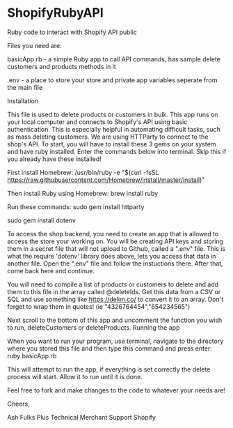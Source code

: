 # ShopifyRubyAPI
Ruby code to interact with Shopify API public

Files you need are:

  basicApp.rb - a simple Ruby app to call API commands, has sample delete customers and products methods in it

  .env - a place to store your store and private app variables seperate from the main file

Installation

This file is used to delete products or customers in bulk.
This app runs on your local computer and connects to Shopify's API using basic authentication.
This is especially helpful in automating difficult tasks, such as mass deleting customers.
We are using HTTParty to connect to the shop's API.
To start, you will have to install these 3 gems on your system and have ruby installed. Enter the commands below into terminal. Skip this if you already have these installed!

First install Homebrew:
  /usr/bin/ruby -e "$(curl -fsSL https://raw.githubusercontent.com/Homebrew/install/master/install)"

Then install Ruby using Homebrew:
  brew install ruby

Run these commands:
  sudo gem install httparty
  
  sudo gem install dotenv

To access the shop backend, you need to create an app that is allowed to access the store your working on.
You will be creating API keys and storing them in a secret file that will not upload to Github, called a ".env" file.
This is what the require 'dotenv' library does above, lets you access that data in another file.
Open the ".env" file and follow the instuctions there. After that, come back here and continue.

You will need to compile a list of products or customers to delete and add them to this file in the array called @deleteIds.
Get this data from a CSV or SQL and use something like https://delim.co/ to convert it to an array. 
Don't forget to wrap them in quotes! (ie "4326764454","654234565")

Next scroll to the bottom of this app and uncomment the function you wish to run, deleteCustomers or deleteProducts. 
Running the app

When you want to run your program, use terminal, navigate to the directory where you 
stored this file and then type this command and press enter:
  ruby basicApp.rb

This will attempt to run the app, if everything is set correctly the delete process will start. Allow it to run until 
it is done.

Feel free to fork and make changes to the code to whatever your needs are!

Cheers,

Ash Fulks
Plus Technical Merchant Support
Shopify
